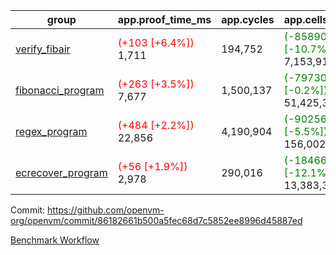 | group | app.proof_time_ms | app.cycles | app.cells_used | leaf.proof_time_ms | leaf.cycles | leaf.cells_used |
| -- | -- | -- | -- | -- | -- | -- |
| [verify_fibair](https://github.com/openvm-org/openvm/blob/benchmark-results/benchmarks-pr/1162/verify_fibair-86182661b500a5fec68d7c5852ee8996d45887ed.md) |<span style='color: red'>(+103 [+6.4%])</span> 1,711 |  194,752 | <span style='color: green'>(-858905 [-10.7%])</span> 7,153,917 |- | - | - |
| [fibonacci_program](https://github.com/openvm-org/openvm/blob/benchmark-results/benchmarks-pr/1162/fibonacci-86182661b500a5fec68d7c5852ee8996d45887ed.md) |<span style='color: red'>(+263 [+3.5%])</span> 7,677 |  1,500,137 | <span style='color: green'>(-79730 [-0.2%])</span> 51,425,372 |<span style='color: red'>(+651 [+3.6%])</span> 18,675 |  3,171,735 | <span style='color: green'>(-11682293 [-9.1%])</span> 117,179,273 |
| [regex_program](https://github.com/openvm-org/openvm/blob/benchmark-results/benchmarks-pr/1162/regex-86182661b500a5fec68d7c5852ee8996d45887ed.md) |<span style='color: red'>(+484 [+2.2%])</span> 22,856 |  4,190,904 | <span style='color: green'>(-9025652 [-5.5%])</span> 156,002,521 |<span style='color: red'>(+1412 [+4.0%])</span> 37,041 |  6,522,292 | <span style='color: green'>(-32357001 [-11.1%])</span> 258,946,224 |
| [ecrecover_program](https://github.com/openvm-org/openvm/blob/benchmark-results/benchmarks-pr/1162/ecrecover-86182661b500a5fec68d7c5852ee8996d45887ed.md) |<span style='color: red'>(+56 [+1.9%])</span> 2,978 |  290,016 | <span style='color: green'>(-1846654 [-12.1%])</span> 13,383,383 |<span style='color: red'>(+2850 [+5.8%])</span> 51,585 |  9,780,825 | <span style='color: green'>(-45510524 [-10.2%])</span> 400,110,224 |


Commit: https://github.com/openvm-org/openvm/commit/86182661b500a5fec68d7c5852ee8996d45887ed

[Benchmark Workflow](https://github.com/openvm-org/openvm/actions/runs/12612667822)
